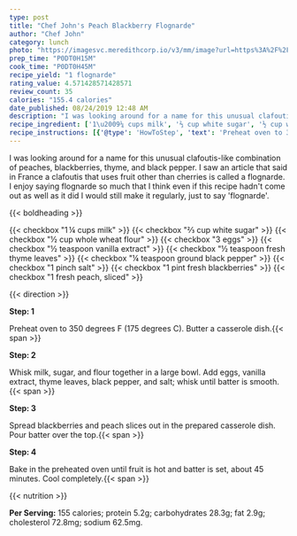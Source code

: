 ```yaml
---
type: post
title: "Chef John's Peach Blackberry Flognarde"
author: "Chef John"
category: lunch
photo: "https://imagesvc.meredithcorp.io/v3/mm/image?url=https%3A%2F%2Fimages.media-allrecipes.com%2Fuserphotos%2F3789451.jpg"
prep_time: "P0DT0H15M"
cook_time: "P0DT0H45M"
recipe_yield: "1 flognarde"
rating_value: 4.571428571428571
review_count: 35
calories: "155.4 calories"
date_published: 08/24/2019 12:48 AM
description: "I was looking around for a name for this unusual clafoutis-like combination of peaches, blackberries, thyme, and black pepper. I saw an article that said in France a clafoutis that uses fruit other than cherries is called a flognarde. I enjoy saying flognarde so much that I think even if this recipe hadn't come out as well as it did I would still make it regularly, just to say 'flognarde'."
recipe_ingredient: ['1\u2009¼ cups milk', '⅔ cup white sugar', '½ cup whole wheat flour', '3 eggs', '½ teaspoon vanilla extract', '½ teaspoon fresh thyme leaves', '¼ teaspoon ground black pepper', '1 pinch salt', '1 pint fresh blackberries', '1 fresh peach, sliced']
recipe_instructions: [{'@type': 'HowToStep', 'text': 'Preheat oven to 350 degrees F (175 degrees C). Butter a casserole dish.\n'}, {'@type': 'HowToStep', 'text': 'Whisk milk, sugar, and flour together in a large bowl. Add eggs, vanilla extract, thyme leaves, black pepper, and salt; whisk until batter is smooth.\n'}, {'@type': 'HowToStep', 'text': 'Spread blackberries and peach slices out in the prepared casserole dish. Pour batter over the top.\n'}, {'@type': 'HowToStep', 'text': 'Bake in the preheated oven until fruit is hot and batter is set, about 45 minutes. Cool completely.\n'}]
---
```


I was looking around for a name for this unusual clafoutis-like combination of peaches, blackberries, thyme, and black pepper. I saw an article that said in France a clafoutis that uses fruit other than cherries is called a flognarde. I enjoy saying flognarde so much that I think even if this recipe hadn't come out as well as it did I would still make it regularly, just to say 'flognarde'. 

{{< boldheading >}}

{{< checkbox "1 ¼ cups milk" >}}
{{< checkbox "⅔ cup white sugar" >}}
{{< checkbox "½ cup whole wheat flour" >}}
{{< checkbox "3  eggs" >}}
{{< checkbox "½ teaspoon vanilla extract" >}}
{{< checkbox "½ teaspoon fresh thyme leaves" >}}
{{< checkbox "¼ teaspoon ground black pepper" >}}
{{< checkbox "1 pinch salt" >}}
{{< checkbox "1 pint fresh blackberries" >}}
{{< checkbox "1  fresh peach, sliced" >}}


{{< direction >}}

**Step: 1**

Preheat oven to 350 degrees F (175 degrees C). Butter a casserole dish.{{< span >}}

**Step: 2**

Whisk milk, sugar, and flour together in a large bowl. Add eggs, vanilla extract, thyme leaves, black pepper, and salt; whisk until batter is smooth.{{< span >}}

**Step: 3**

Spread blackberries and peach slices out in the prepared casserole dish. Pour batter over the top.{{< span >}}

**Step: 4**

Bake in the preheated oven until fruit is hot and batter is set, about 45 minutes. Cool completely.{{< span >}}

{{< nutrition >}}

**Per Serving:** 155 calories; protein 5.2g; carbohydrates 28.3g; fat 2.9g; cholesterol 72.8mg; sodium 62.5mg.